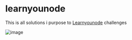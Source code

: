 # learnyounode

This is all solutions i purpose to [Learnyounode](https://github.com/workshopper/learnyounode) challenges

![image](https://user-images.githubusercontent.com/52723395/200626802-b72a1f07-af61-4b0e-b8a1-48abff20ecb2.png)
